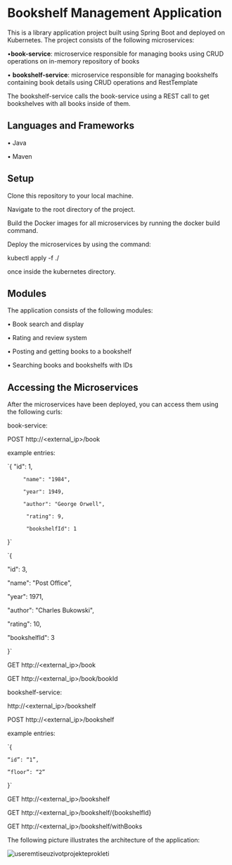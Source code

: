 <h1>Bookshelf Management Application</h1>

This is a library application project built using Spring Boot and deployed on Kubernetes. The project consists of the following microservices:

•__book-service__: microservice responsible for managing books using CRUD operations on in-memory repository of books

•	__bookshelf-service__: microservice responsible for managing bookshelfs containing book details using CRUD operations and RestTemplate

The bookshelf-service calls the book-service using a REST call to get bookshelves with all books inside of them.

 
<h2>Languages and Frameworks</h2>

•	Java

•	Maven


<h2>Setup</h2>


Clone this repository to your local machine.

Navigate to the root directory of the project.

Build the Docker images for all microservices by running the docker build command.

Deploy the microservices by using the command:

kubectl apply -f ./

once inside the kubernetes directory.

<h2>Modules</h2>


The application consists of the following modules:

•	Book search and display

•	Rating and review system

•	Posting and getting books to a bookshelf

•	Searching books and bookshelfs with IDs

<h2>Accessing the Microservices</h2>


After the microservices have been deployed, you can access them using the following curls:

book-service:

POST http://<external_ip>/book

example entries:

`{
        "id": 1,
        
         "name": "1984",
         
         "year": 1949,
         
         "author": "George Orwell",
         
          "rating": 9,
         
          "bookshelfId": 1
}`

`{

"id": 3,

"name": "Post Office",

"year": 1971,

"author": "Charles Bukowski",

"rating": 10,

"bookshelfId": 3

}`

GET http://<external_ip>/book

GET http://<external_ip>/book/bookId

bookshelf-service:

http://<external_ip>/bookshelf

POST http://<external_ip>/bookshelf

example entries:

`{

	“id”: “1”,
	
	“floor”: “2”
	
}`


GET http://<external_ip>/bookshelf

GET http://<external_ip>/bookshelf/{bookshelfId}

GET http://<external_ip>/bookshelf/withBooks




The following picture illustrates the architecture of the application:

![useremtiseuzivotprojekteprokleti](https://github.com/jatadi/ciric-project-415/assets/119642721/fc58b423-7619-4b64-9931-1a172c85b5b1)

